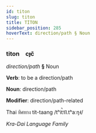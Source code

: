 ```yaml
---
id: titon
slug: titon
title: TİTON
sidebar_position: 285
hoverText: direction/path § Noun
---
```


### titon&emsp;<span kind="abugida">cɟc̃</span>

*direction/path* **§** Noun

**Verb**: to be a direction/path

**Noun**: direction/path

**Modifier**: direction/path-related

Thai ทิศทาง tít-taang /tʰit̚˦˥.tʰaːŋ˧/

*Kra-Dai Language Family*